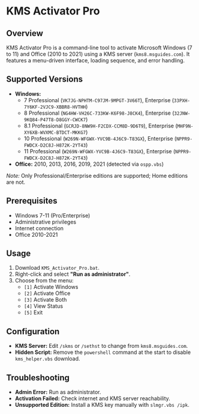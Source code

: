# KMS Activator Pro

## Overview
KMS Activator Pro is a command-line tool to activate Microsoft Windows (7 to 11) and Office (2010 to 2021) using a KMS server (`kms8.msguides.com`). It features a menu-driven interface, loading sequence, and error handling.

## Supported Versions
- **Windows:** 
  - 7 Professional (`VK7JG-NPHTM-C97JM-9MPGT-3V66T`), Enterprise (`33PXH-7Y6KF-2VJC9-XBBR8-HVTHH`)
  - 8 Professional (`NG4HW-VH26C-733KW-K6F98-J8CK4`), Enterprise (`32JNW-9KQ84-P47T8-D8GGY-CWCK7`)
  - 8.1 Professional (`GCRJD-8NW9H-F2CDX-CCM8D-9D6T9`), Enterprise (`MHF9N-XY6XB-WVXMC-BTDCT-MKKG7`)
  - 10 Professional (`W269N-WFGWX-YVC9B-4J6C9-T83GX`), Enterprise (`NPPR9-FWDCX-D2C8J-H872K-2YT43`)
  - 11 Professional (`W269N-WFGWX-YVC9B-4J6C9-T83GX`), Enterprise (`NPPR9-FWDCX-D2C8J-H872K-2YT43`)
- **Office:** 2010, 2013, 2016, 2019, 2021 (detected via `ospp.vbs`)

*Note:* Only Professional/Enterprise editions are supported; Home editions are not.

## Prerequisites
- Windows 7-11 (Pro/Enterprise)
- Administrative privileges
- Internet connection
- Office 2010-2021 

## Usage
1. Download `KMS_Activator_Pro.bat`.
2. Right-click and select **"Run as administrator"**.
3. Choose from the menu:
   - `[1]` Activate Windows
   - `[2]` Activate Office
   - `[3]` Activate Both
   - `[4]` View Status
   - `[5]` Exit

## Configuration
- **KMS Server:** Edit `/skms` or `/sethst` to change from `kms8.msguides.com`.
- **Hidden Script:** Remove the `powershell` command at the start to disable `kms_helper.vbs` download.

## Troubleshooting
- **Admin Error:** Run as administrator.
- **Activation Failed:** Check internet and KMS server reachability.
- **Unsupported Edition:** Install a KMS key manually with `slmgr.vbs /ipk`.

